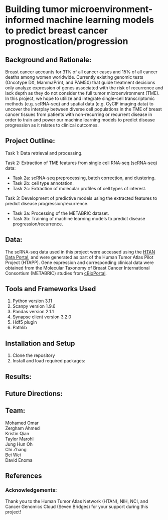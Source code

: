 # Building tumor microenvironment-informed machine learning models to predict breast cancer prognostication/progression


## **Background and Rationale:** <br> 
Breast cancer accounts for 31% of all cancer cases and 15% of all cancer deaths among women worldwide. Currently existing genomic tests (Oncotype DX, MammaPrint, and PAM50) that guide treatment decisions only analyze expression of genes associated with the risk of recurrence and lack depth as they do not consider the full tumor microenvironment (TME). In this project, we hope to utilize and integrate single-cell transcriptomic methods (e.g. scRNA-seq) and spatial data (e.g. CyCIF imaging data) to uncover the interplay between diverse cell populations in the TME of breast cancer tissues from patients with non-recurring or recurrent disease in order to train and power our machine learning models to predict disease progression as it relates to clinical outcomes.

## **Project Outline:**

Task 1: Data retrieval and processing. <br>

Task 2: Extraction of TME features from single cell RNA-seq (scRNA-seq) data:
- Task 2a: scRNA-seq preprocessing, batch correction, and clustering.
- Task 2b: cell type annotation.
- Task 2c: Extraction of molecular profiles of cell types of interest. <br>

Task 3: Development of predictive models using the extracted features to predict disease progression/recurrence.
- Task 3a: Processing of the METABRIC dataset.
- Task 3b: Training of machine learning models to predict disease progression/recurrence.

## Data: ###

The scRNA-seq data used in this project were accessed using the [HTAN Data Portal](https://data.humantumoratlas.org/), and were generated as part of the Human Tumor Atlas Pilot Project (HTAPP). Gene expression and corresponding clinical data were obtained from the Molecular Taxonomy of Breast Cancer International Consortium (METABRIC) studies from [cBioPortal](https://www.cbioportal.org/study/summary?id=brca_metabric). 

## Tools and Frameworks Used
1. Python version 3.11
2. Scanpy version 1.9.6
3. Pandas version 2.1.1
4. Synapse client version 3.2.0
5. Hdf5 plugin 
6. Pathlib
   
## Installation and Setup

1. Clone the repository <br>
2. Install and load required packages: <br>

## Results: ###

## Future Directions: ###


## **Team:**
Mohamed Omar <br>
Zergham Ahmed <br>
Kristin Qian <br>
Taylor Marohl <br>
Jung Hun Oh <br>
Chi Zhang <br>
Bei Wei <br>
David Enoma <br>

## References

### **Acknowledgements:**

Thank you to the Human Tumor Atlas Network (HTAN), NIH, NCI, and Cancer Genomics Cloud (Seven Bridges) for your support during this project!
